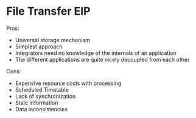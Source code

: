 # File Transfer EIP



Pros:

- Universal storage mechanism
- Simplest approach
- Integrators need no knowledge of the internals of an application
- The different applications are quite nicely decoupled from each other



Cons:

- Expensive resource costs with processing
- Scheduled Timetable
- Lack of synchronization
- Stale information
- Data inconsistencies